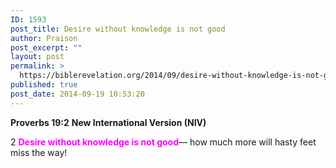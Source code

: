 ```yaml
---
ID: 1593
post_title: Desire without knowledge is not good
author: Praison
post_excerpt: ""
layout: post
permalink: >
  https://biblerevelation.org/2014/09/desire-without-knowledge-is-not-good/
published: true
post_date: 2014-09-19 10:53:20
---
```

<strong>Proverbs 19:2</strong>
<strong> New International Version (NIV)</strong>

2 <span style="color: #ff00ff;"><strong>Desire without knowledge is not good</strong></span>—
how much more will hasty feet miss the way!